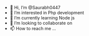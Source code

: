 - 👋 Hi, I’m @Saurabh0447
- 👀 I’m interested in Php development 
- 🌱 I’m currently learning Node js
- 💞️ I’m looking to collaborate on 
- 📫 How to reach me ...

<!---
Saurabh0447/Saurabh0447 is a ✨ special ✨ repository because its `README.md` (this file) appears on your GitHub profile.
You can click the Preview link to take a look at your changes.
--->
